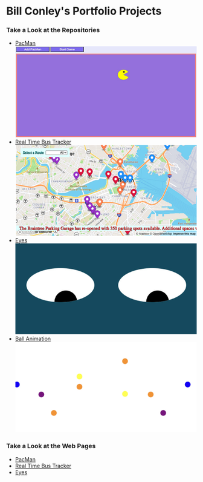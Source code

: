 <h1> Bill Conley's Portfolio Projects</h1>
<h3>Take a Look at the Repositories</h3>
<ul>
  <li><a href="https://github.com/BillConley01/PacMan/#README.md">PacMan</a></br>
    <img src="https://github.com/BillConley01/PacMan/blob/main/pacman.jpg">
 </li>
  <li><a href="https://github.com/BillConley01/Real-Time-Bus-Tracker/#README.md">Real Time Bus Tracker</a></br>
  <img src="https://github.com/BillConley01/Real-Time-Bus-Tracker/blob/main/busroute.jpg">
    </li>
  <li><a href="https://github.com/BillConley01/Eyes/#README.md">Eyes</a></br>
  <img src="https://github.com/BillConley01/Eyes/blob/main/eyes.jpg">
    </li>
  <li><a href="https://github.com/BillConley01/Ball-Animation-Javascript-ES6/#README.md">Ball Animation</a></br>
    <img src="https://github.com/BillConley01/Ball-Animation-Javascript-ES6/blob/main/randomballs.jpeg" style="max-width: 64%!;">
    </li>
 </ul>
<h3>Take a Look at the Web Pages</h3>
<ul>
  <li><a href="https://BillConley01.github.io/PacMan/#README.md">PacMan</a></li>
  <li><a href="https://BillConley01.github.io/Real-Time-Bus-Tracker/#README.md">Real Time Bus Tracker</a></li>
  <li><a href="https://BillConley01.github.io/Eyes/#README.md">Eyes</a></li>
 </ul>
